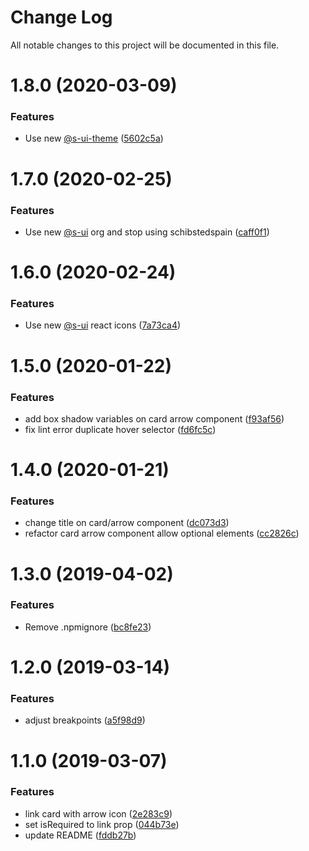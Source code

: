 # Change Log

All notable changes to this project will be documented in this file.

# 1.8.0 (2020-03-09)


### Features

* Use new [@s-ui-theme](https://github.com/s-ui-theme) ([5602c5a](https://github.com/SUI-Components/schibsted-spain-components/commit/5602c5a1141428fb4a91525b5255fa7e320effe0))



# 1.7.0 (2020-02-25)


### Features

* Use new [@s-ui](https://github.com/s-ui) org and stop using schibstedspain ([caff0f1](https://github.com/SUI-Components/schibsted-spain-components/commit/caff0f13e57e67e466e60d00d0be339203441fd9))



# 1.6.0 (2020-02-24)


### Features

* Use new [@s-ui](https://github.com/s-ui) react icons ([7a73ca4](https://github.com/SUI-Components/schibsted-spain-components/commit/7a73ca4dbc6700877fae93b81dbcf32637a9e8e8))



# 1.5.0 (2020-01-22)


### Features

* add box shadow variables on card arrow component ([f93af56](https://github.com/SUI-Components/schibsted-spain-components/commit/f93af568c04c6e92eb24213425397deeb47ee043))
* fix lint error duplicate hover selector ([fd6fc5c](https://github.com/SUI-Components/schibsted-spain-components/commit/fd6fc5c66a929badb8b93746b46afea604445d89))



# 1.4.0 (2020-01-21)


### Features

* change title on card/arrow component ([dc073d3](https://github.com/SUI-Components/schibsted-spain-components/commit/dc073d317367113ca3c3f06fea365bafc9333aca))
* refactor card arrow component allow optional elements ([cc2826c](https://github.com/SUI-Components/schibsted-spain-components/commit/cc2826cc956c4e1888ed651c7f4b0ad8a9fc7d58))



# 1.3.0 (2019-04-02)


### Features

* Remove .npmignore ([bc8fe23](https://github.com/SUI-Components/schibsted-spain-components/commit/bc8fe23f68ecb777d13c1552828d7dff74281e8c))



# 1.2.0 (2019-03-14)


### Features

* adjust breakpoints ([a5f98d9](https://github.com/SUI-Components/schibsted-spain-components/commit/a5f98d9191512e7fed275370e61c3073ed686094))



# 1.1.0 (2019-03-07)


### Features

* link card with arrow icon ([2e283c9](https://github.com/SUI-Components/schibsted-spain-components/commit/2e283c9a6c25c92228d5f9b73273ad0544f32584))
* set isRequired to link prop ([044b73e](https://github.com/SUI-Components/schibsted-spain-components/commit/044b73ea86762d92eb5035142491b9e24bd7ef88))
* update README ([fddb27b](https://github.com/SUI-Components/schibsted-spain-components/commit/fddb27b6015580a3dce8ae1c6c8d6ce8340ff410))



